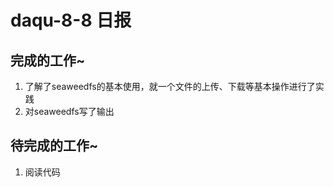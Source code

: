 daqu-8-8 日报
=============

完成的工作\~
------------

1.  了解了seaweedfs的基本使用，就一个文件的上传、下载等基本操作进行了实践
2.  对seaweedfs写了输出

待完成的工作\~
--------------

1.  阅读代码

